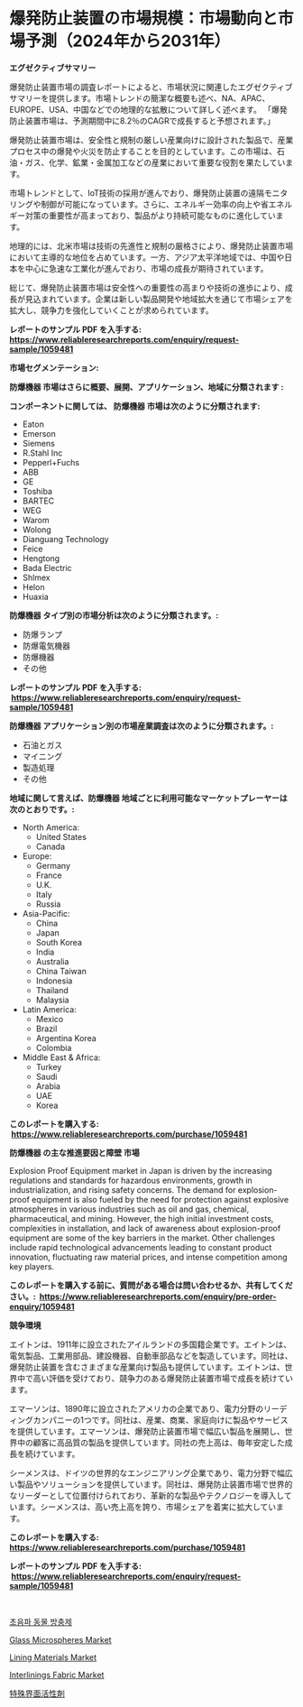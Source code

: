 <p><h1>爆発防止装置の市場規模：市場動向と市場予測（2024年から2031年）</h1></p><p><strong>エグゼクティブサマリー</strong></p>
<p><p>爆発防止装置市場の調査レポートによると、市場状況に関連したエグゼクティブサマリーを提供します。市場トレンドの簡潔な概要も述べ、NA、APAC、EUROPE、USA、中国などでの地理的な拡散について詳しく述べます。 「爆発防止装置市場は、予測期間中に8.2％のCAGRで成長すると予想されます。」</p><p>爆発防止装置市場は、安全性と規制の厳しい産業向けに設計された製品で、産業プロセス中の爆発や火災を防止することを目的としています。この市場は、石油・ガス、化学、鉱業・金属加工などの産業において重要な役割を果たしています。</p><p>市場トレンドとして、IoT技術の採用が進んでおり、爆発防止装置の遠隔モニタリングや制御が可能になっています。さらに、エネルギー効率の向上や省エネルギー対策の重要性が高まっており、製品がより持続可能なものに進化しています。</p><p>地理的には、北米市場は技術の先進性と規制の厳格さにより、爆発防止装置市場において主導的な地位を占めています。一方、アジア太平洋地域では、中国や日本を中心に急速な工業化が進んでおり、市場の成長が期待されています。</p><p>総じて、爆発防止装置市場は安全性への重要性の高まりや技術の進歩により、成長が見込まれています。企業は新しい製品開発や地域拡大を通じて市場シェアを拡大し、競争力を強化していくことが求められています。</p></p>
<p><strong>レポートのサンプル PDF を入手する: <a href="https://www.reliableresearchreports.com/enquiry/request-sample/1059481">https://www.reliableresearchreports.com/enquiry/request-sample/1059481</a></strong></p>
<p><strong>市場セグメンテーション:</strong></p>
<p><strong> 防爆機器 市場はさらに概要、展開、アプリケーション、地域に分類されます :</strong></p>
<p><strong>コンポーネントに関しては、 防爆機器 市場は次のように分類されます: &nbsp;</strong></p>
<p><ul><li>Eaton</li><li>Emerson</li><li>Siemens</li><li>R.Stahl Inc</li><li>Pepperl+Fuchs</li><li>ABB</li><li>GE</li><li>Toshiba</li><li>BARTEC</li><li>WEG</li><li>Warom</li><li>Wolong</li><li>Dianguang Technology</li><li>Feice</li><li>Hengtong</li><li>Bada Electric</li><li>Shlmex</li><li>Helon</li><li>Huaxia</li></ul></p>
<p><strong> 防爆機器 タイプ別の市場分析は次のように分類されます。:</strong></p>
<p><ul><li>防爆ランプ</li><li>防爆電気機器</li><li>防爆機器</li><li>その他</li></ul></p>
<p><strong>レポートのサンプル PDF を入手する: &nbsp;<a href="https://www.reliableresearchreports.com/enquiry/request-sample/1059481">https://www.reliableresearchreports.com/enquiry/request-sample/1059481</a></strong></p>
<p><strong> 防爆機器 アプリケーション別の市場産業調査は次のように分類されます。:</strong></p>
<p><ul><li>石油とガス</li><li>マイニング</li><li>製造処理</li><li>その他</li></ul></p>
<p><strong>地域に関して言えば、防爆機器 地域ごとに利用可能なマーケットプレーヤーは次のとおりです。:</strong></p>
<p><ul>
    <li>
        North America:
        <ul>
            <li>United States</li>
            <li>Canada</li>
        </ul>
    </li>
    <li>
        Europe:
        <ul>
            <li>Germany</li>
            <li>France</li>
            <li>U.K.</li>
            <li>Italy</li>
            <li>Russia</li>
        </ul>
    </li>
    <li>
        Asia-Pacific:
        <ul>
            <li>China</li>
            <li>Japan</li>
            <li>South Korea</li>
            <li>India</li>
            <li>Australia</li>
            <li>China Taiwan</li>
            <li>Indonesia</li>
            <li>Thailand</li>
            <li>Malaysia</li>
        </ul>
    </li>
    <li>
        Latin America:
        <ul>
            <li>Mexico</li>
            <li>Brazil</li>
            <li>Argentina Korea</li>
            <li>Colombia</li>
        </ul>
    </li>
    <li>
        Middle East & Africa:
        <ul>
            <li>Turkey</li>
            <li>Saudi</li>
            <li>Arabia</li>
            <li>UAE</li>
            <li>Korea</li>
        </ul>
    </li>
    </ul></p>
<p><strong>このレポートを購入する: &nbsp;<a href="https://www.reliableresearchreports.com/purchase/1059481">https://www.reliableresearchreports.com/purchase/1059481</a></strong></p>
<p><strong>防爆機器 の主な推進要因と障壁 市場</strong></p>
<p><p>Explosion Proof Equipment market in Japan is driven by the increasing regulations and standards for hazardous environments, growth in industrialization, and rising safety concerns. The demand for explosion-proof equipment is also fueled by the need for protection against explosive atmospheres in various industries such as oil and gas, chemical, pharmaceutical, and mining. However, the high initial investment costs, complexities in installation, and lack of awareness about explosion-proof equipment are some of the key barriers in the market. Other challenges include rapid technological advancements leading to constant product innovation, fluctuating raw material prices, and intense competition among key players.</p></p>
<p><strong>このレポートを購入する前に、質問がある場合は問い合わせるか、共有してください。:&nbsp; <a href="https://www.reliableresearchreports.com/enquiry/pre-order-enquiry/1059481">https://www.reliableresearchreports.com/enquiry/pre-order-enquiry/1059481</a></strong></p>
<p><strong>競争環境</strong></p>
<p><p>エイトンは、1911年に設立されたアイルランドの多国籍企業です。エイトンは、電気製品、工業用部品、建設機器、自動車部品などを製造しています。同社は、爆発防止装置を含むさまざまな産業向け製品も提供しています。エイトンは、世界中で高い評価を受けており、競争力のある爆発防止装置市場で成長を続けています。</p><p>エマーソンは、1890年に設立されたアメリカの企業であり、電力分野のリーディングカンパニーの1つです。同社は、産業、商業、家庭向けに製品やサービスを提供しています。エマーソンは、爆発防止装置市場で幅広い製品を展開し、世界中の顧客に高品質の製品を提供しています。同社の売上高は、毎年安定した成長を続けています。</p><p>シーメンスは、ドイツの世界的なエンジニアリング企業であり、電力分野で幅広い製品やソリューションを提供しています。同社は、爆発防止装置市場で世界的なリーダーとして位置付けられており、革新的な製品やテクノロジーを導入しています。シーメンスは、高い売上高を誇り、市場シェアを着実に拡大しています。</p></p>
<p><strong>このレポートを購入する: &nbsp; <a href="https://www.reliableresearchreports.com/purchase/1059481">https://www.reliableresearchreports.com/purchase/1059481</a></strong></p>
<p><strong>レポートのサンプル PDF を入手する: &nbsp;<a href="https://www.reliableresearchreports.com/enquiry/request-sample/1059481">https://www.reliableresearchreports.com/enquiry/request-sample/1059481</a></strong><strong></strong></p>
<p>&nbsp;</p>
<p><p><a href="https://github.com/lzrvbyqzftro57/Market-Research-Report-List-1/blob/main/3653836189610.md">초음파 동물 방충제</a></p><p><a href="https://github.com/gulaimolin/Market-Research-Report-List-3/blob/main/glass-microspheres-market.md">Glass Microspheres Market</a></p><p><a href="https://issuu.com/reportprime-2/docs/lining-materials-market-size-2030.pptx">Lining Materials Market</a></p><p><a href="https://issuu.com/reportprime-2/docs/interlinings-fabric-market-size-2030.pptx">Interlinings Fabric Market</a></p><p><a href="https://github.com/oqxogxyvqe90775/Market-Research-Report-List-1/blob/main/8575138189753.md">特殊界面活性剤</a></p></p>